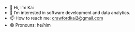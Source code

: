 - 👋 Hi, I’m Kai
- 👀 I’m interested in software development and data analytics.
- 📫 How to reach me: crawfordkai2@gmail.com
- 😄 Pronouns: he/him

<!---
Chimera012/Chimera012 is a ✨ special ✨ repository because its `README.md` (this file) appears on your GitHub profile.
You can click the Preview link to take a look at your changes.
--->
